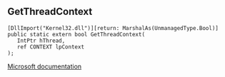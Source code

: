 ## GetThreadContext

```
[DllImport("Kernel32.dll")][return: MarshalAs(UnmanagedType.Bool)]
public static extern bool GetThreadContext(
   IntPtr hThread,
   ref CONTEXT lpContext
);
```

[Microsoft documentation](https://docs.microsoft.com/en-us/windows/win32/api/processthreadsapi/nf-processthreadsapi-getthreadcontext)
